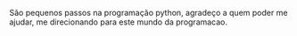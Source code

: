 São pequenos passos na programação python,
agradeço a quem poder me ajudar, me direcionando para este 
mundo da programacao.
